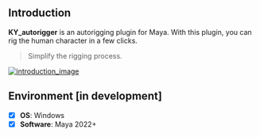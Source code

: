 ## **Introduction**
**KY_autorigger** is an autorigging plugin for Maya.
With this plugin, you can rig the human character in a few clicks.

> Simplify the rigging process.

[![introduction_image](https://github.com/DollyGarden/KY_autorigger/assets/103299254/e1d18056-6afd-4fce-8145-4a1f4438e725)](https://youtu.be/RnRnf7ysa1w?si=QdcNee32kJkCCHYf)

## Environment [in development]
- [x] **OS**: Windows
- [x] **Software**: Maya 2022+